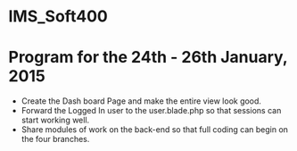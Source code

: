 # IMS_Soft400

Program for the 24th - 26th January, 2015
=========================================

- Create the Dash board Page and make the entire view look good.
- Forward the Logged In user to the user.blade.php so that sessions can start
  working well.
- Share modules of work on the back-end so that full coding can begin on the four
  branches.
